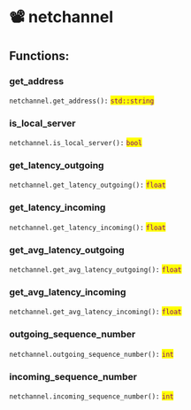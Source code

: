 # 📽 netchannel

## Functions:

### get\_address

`netchannel.get_address():` <mark style="color:purple;">`std::string`</mark>

### is\_local\_server

`netchannel.is_local_server():` <mark style="color:purple;">`bool`</mark>

### get\_latency\_outgoing

`netchannel.get_latency_outgoing():` <mark style="color:purple;">`float`</mark>

### get\_latency\_incoming

`netchannel.get_latency_incoming():` <mark style="color:purple;">`float`</mark>

### get\_avg\_latency\_outgoing

`netchannel.get_avg_latency_outgoing():` <mark style="color:purple;">`float`</mark>

### get\_avg\_latency\_incoming

`netchannel.get_avg_latency_incoming():` <mark style="color:purple;">`float`</mark>

### outgoing\_sequence\_number

`netchannel.outgoing_sequence_number():` <mark style="color:purple;">`int`</mark>

### incoming\_sequence\_number

`netchannel.incoming_sequence_number():` <mark style="color:purple;">`int`</mark>
